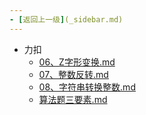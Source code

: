 ```yaml
---
- [返回上一级](_sidebar.md) 
---
```

- 力扣
	 - [06、Z字形变换.md](practice/必会算法/力扣/06、Z字形变换.md)
	 - [07、整数反转.md](practice/必会算法/力扣/07、整数反转.md)
	 - [08、字符串转换整数.md](practice/必会算法/力扣/08、字符串转换整数.md)
	 - [算法题三要素.md](practice/必会算法/力扣/算法题三要素.md)
